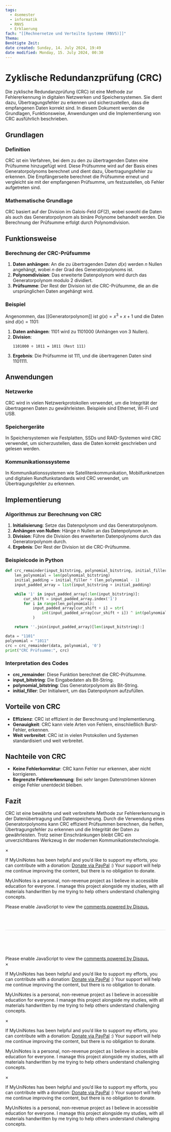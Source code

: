 ```yaml
---
tags:
  - 4semester
  - informatik
  - RNVS
  - Erklaerung
fach: "[[Rechnernetze und Verteilte Systeme (RNVS)]]"
Thema:
Benötigte Zeit:
date created: Sunday, 14. July 2024, 19:49
date modified: Monday, 15. July 2024, 00:30
---
```


# Zyklische Redundanzprüfung (CRC)

Die zyklische Redundanzprüfung (CRC) ist eine Methode zur Fehlererkennung in digitalen Netzwerken und Speichersystemen. Sie dient dazu, Übertragungsfehler zu erkennen und sicherzustellen, dass die empfangenen Daten korrekt sind. In diesem Dokument werden die Grundlagen, Funktionsweise, Anwendungen und die Implementierung von CRC ausführlich beschrieben.

## Grundlagen

### Definition

CRC ist ein Verfahren, bei dem zu den zu übertragenden Daten eine Prüfsumme hinzugefügt wird. Diese Prüfsumme wird auf der Basis eines Generatorpolynoms berechnet und dient dazu, Übertragungsfehler zu erkennen. Die Empfängerseite berechnet die Prüfsumme erneut und vergleicht sie mit der empfangenen Prüfsumme, um festzustellen, ob Fehler aufgetreten sind.

### Mathematische Grundlage

CRC basiert auf der Division im Galois-Feld $GF(2)$, wobei sowohl die Daten als auch das Generatorpolynom als binäre Polynome behandelt werden. Die Berechnung der Prüfsumme erfolgt durch Polynomdivision.

## Funktionsweise

### Berechnung der CRC-Prüfsumme

1. **Daten anhängen**: An die zu übertragenden Daten $d(x)$ werden $n$ Nullen angehängt, wobei $n$ der Grad des Generatorpolynoms ist.
2. **Polynomdivision**: Das erweiterte Datenpolynom wird durch das Generatorpolynom modulo 2 dividiert.
3. **Prüfsumme**: Der Rest der Division ist die CRC-Prüfsumme, die an die ursprünglichen Daten angehängt wird.

### Beispiel

Angenommen, das [[Generatorpolynom]] ist $g(x) = x^3 + x + 1$ und die Daten sind $d(x) = 1101$:

1. **Daten anhängen**: $1101$ wird zu $1101000$ (Anhängen von 3 Nullen).
2. **Division**:
   ```
   1101000 ÷ 1011 = 1011 (Rest 111)
   ```
3. **Ergebnis**: Die Prüfsumme ist 111, und die übertragenen Daten sind $1101111$.

## Anwendungen

### Netzwerke

CRC wird in vielen Netzwerkprotokollen verwendet, um die Integrität der übertragenen Daten zu gewährleisten. Beispiele sind Ethernet, Wi-Fi und USB.

### Speichergeräte

In Speichersystemen wie Festplatten, SSDs und RAID-Systemen wird CRC verwendet, um sicherzustellen, dass die Daten korrekt geschrieben und gelesen werden.

### Kommunikationssysteme

In Kommunikationssystemen wie Satellitenkommunikation, Mobilfunknetzen und digitalen Rundfunkstandards wird CRC verwendet, um Übertragungsfehler zu erkennen.

## Implementierung

### Algorithmus zur Berechnung von CRC

1. **Initialisierung**: Setze das Datenpolynom und das Generatorpolynom.
2. **Anhängen von Nullen**: Hänge $n$ Nullen an das Datenpolynom an.
3. **Division**: Führe die Division des erweiterten Datenpolynoms durch das Generatorpolynom durch.
4. **Ergebnis**: Der Rest der Division ist die CRC-Prüfsumme.

### Beispielcode in Python

```python
def crc_remainder(input_bitstring, polynomial_bitstring, initial_filler):
    len_polynomial = len(polynomial_bitstring)
    initial_padding = initial_filler * (len_polynomial - 1)
    input_padded_array = list(input_bitstring + initial_padding)

    while '1' in input_padded_array[:len(input_bitstring)]:
        cur_shift = input_padded_array.index('1')
        for i in range(len_polynomial):
            input_padded_array[cur_shift + i] = str(
                int(input_padded_array[cur_shift + i]) ^ int(polynomial_bitstring[i])
            )

    return ''.join(input_padded_array)[len(input_bitstring):]

data = "1101"
polynomial = "1011"
crc = crc_remainder(data, polynomial, '0')
print("CRC Prüfsumme:", crc)
```

### Interpretation des Codes

- **crc_remainder**: Diese Funktion berechnet die CRC-Prüfsumme.
- **input_bitstring**: Die Eingabedaten als Bit-String.
- **polynomial_bitstring**: Das Generatorpolynom als Bit-String.
- **initial_filler**: Der Initialwert, um das Datenpolynom aufzufüllen.

## Vorteile von CRC

- **Effizienz**: CRC ist effizient in der Berechnung und Implementierung.
- **Genauigkeit**: CRC kann viele Arten von Fehlern, einschließlich Burst-Fehler, erkennen.
- **Weit verbreitet**: CRC ist in vielen Protokollen und Systemen standardisiert und weit verbreitet.

## Nachteile von CRC

- **Keine Fehlerkorrektur**: CRC kann Fehler nur erkennen, aber nicht korrigieren.
- **Begrenzte Fehlererkennung**: Bei sehr langen Datenströmen können einige Fehler unentdeckt bleiben.

## Fazit

CRC ist eine bewährte und weit verbreitete Methode zur Fehlererkennung in der Datenübertragung und Datenspeicherung. Durch die Verwendung eines Generatorpolynoms kann CRC effizient Prüfsummen berechnen, die helfen, Übertragungsfehler zu erkennen und die Integrität der Daten zu gewährleisten. Trotz seiner Einschränkungen bleibt CRC ein unverzichtbares Werkzeug in der modernen Kommunikationstechnologie.

<!-- Modal START -->
<div id="myModal" class="modal">
  <div class="modal-content">
    <span id="closeModal" class="close">&times;</span>
    <p class="modal-text">
      If MyUniNotes has been helpful and you’d like to support my efforts, <span class="modal-highlight"> you can contribute with a donation: <a class="modal-dono-link" href="https://paypal.me/myuninotes4u">Donate via PayPal</a> :) </span> Your support will help me continue improving the content, but there is no obligation to donate.
    </p>
    <p class="modal-text">
      <span class="modal-highlight">MyUniNotes is a personal, non-revenue project as I believe in accessible education for everyone.</span> I manage this project alongside my studies, with all materials handwritten by me trying to help others understand challenging concepts.
    </p>
  </div>
</div>

<script>
  // JavaScript to display the modal on page load
  document.addEventListener('DOMContentLoaded', function() {
    // Generate a random number between 1 and 1
    // Wanted it to load with a adjustable probability for every page load but did not work, as DOM is loaded only once. Therefore now loading it every time website is visited and DOM is loaded.
    const randomNumber = Math.floor(Math.random() * 1) + 1; 
    // console.log(randomNumber)
    if (randomNumber === 1) {
      setTimeout(function() {
        const modal = document.getElementById('myModal');
        if (modal) {
          modal.classList.add('show');
        }
      }, 1000); // Adjust the delay as needed

      const closeModal = document.getElementById('closeModal');
      if (closeModal) {
        closeModal.addEventListener('click', function() {
          const modal = document.getElementById('myModal');
          if (modal) {
            modal.classList.remove('show');
          }
        });
      }
    } else {
      // Ensure the modal is hidden if the random number is not 1
      const modal = document.getElementById('myModal');
      if (modal) {
        modal.style.display = 'none';
      }
    }
  });
</script>
<!-- Modal END -->

<!-- DISQUS SCRIPT COMMENT START -->

<!-- DISQUS RECOMMENDATION START -->

<div id="disqus_recommendations"></div>

<script> 
(function() { // REQUIRED CONFIGURATION VARIABLE: EDIT THE SHORTNAME BELOW
var d = document, s = d.createElement('script'); // IMPORTANT: Replace EXAMPLE with your forum shortname!
s.src = 'https://myuninotes.disqus.com/recommendations.js'; s.setAttribute('data-timestamp', +new Date());
(d.head || d.body).appendChild(s);
})();
</script>
<noscript>
Please enable JavaScript to view the 
<a href="https://disqus.com/?ref_noscript" rel="nofollow">
comments powered by Disqus.
</a>
</noscript>

<!-- DISQUS RECOMMENDATION END -->

<hr style="border: none; height: 2px; background: linear-gradient(to right, #f0f0f0, #ccc, #f0f0f0); margin-top: 4rem; margin-bottom: 5rem;">
<div id="disqus_thread"></div>
<script>
    /**
    *  RECOMMENDED CONFIGURATION VARIABLES: EDIT AND UNCOMMENT THE SECTION BELOW TO INSERT DYNAMIC VALUES FROM YOUR PLATFORM OR CMS.
    *  LEARN WHY DEFINING THESE VARIABLES IS IMPORTANT: https://disqus.com/admin/universalcode/#configuration-variables    */
    /*
    var disqus_config = function () {
    this.page.url = PAGE_URL;  // Replace PAGE_URL with your page's canonical URL variable
    this.page.identifier = PAGE_IDENTIFIER; // Replace PAGE_IDENTIFIER with your page's unique identifier variable
    };
    */
    (function() { // DON'T EDIT BELOW THIS LINE
    var d = document, s = d.createElement('script');
    s.src = 'https://myuninotes.disqus.com/embed.js';
    s.setAttribute('data-timestamp', +new Date());
    (d.head || d.body).appendChild(s);
    })();
</script>
<noscript>Please enable JavaScript to view the <a href="https://disqus.com/?ref_noscript">comments powered by Disqus.</a></noscript>

<!-- DISQUS SCRIPT COMMENT END -->

<!-- Modal START -->
<div id="myModal" class="modal">
  <div class="modal-content">
    <span id="closeModal" class="close">&times;</span>
    <p class="modal-text">
      If MyUniNotes has been helpful and you’d like to support my efforts, <span class="modal-highlight"> you can contribute with a donation: <a class="modal-dono-link" href="https://paypal.me/myuninotes4u">Donate via PayPal</a> :) </span> Your support will help me continue improving the content, but there is no obligation to donate.
    </p>
    <p class="modal-text">
      <span class="modal-highlight">MyUniNotes is a personal, non-revenue project as I believe in accessible education for everyone.</span> I manage this project alongside my studies, with all materials handwritten by me trying to help others understand challenging concepts.
    </p>
  </div>
</div>

<script>
  // JavaScript to display the modal on page load
  document.addEventListener('DOMContentLoaded', function() {
    // Generate a random number between 1 and 1
    // Wanted it to load with a adjustable probability for every page load but did not work, as DOM is loaded only once. Therefore now loading it every time website is visited and DOM is loaded.
    const randomNumber = Math.floor(Math.random() * 1) + 1; 
    // console.log(randomNumber)
    if (randomNumber === 1) {
      setTimeout(function() {
        const modal = document.getElementById('myModal');
        if (modal) {
          modal.classList.add('show');
        }
      }, 1000); // Adjust the delay as needed

      const closeModal = document.getElementById('closeModal');
      if (closeModal) {
        closeModal.addEventListener('click', function() {
          const modal = document.getElementById('myModal');
          if (modal) {
            modal.classList.remove('show');
          }
        });
      }
    } else {
      // Ensure the modal is hidden if the random number is not 1
      const modal = document.getElementById('myModal');
      if (modal) {
        modal.style.display = 'none';
      }
    }
  });
</script>
<!-- Modal END -->

<!-- Modal START -->
<div id="myModal" class="modal">
  <div class="modal-content">
    <span id="closeModal" class="close">&times;</span>
    <p class="modal-text">
      If MyUniNotes has been helpful and you’d like to support my efforts, <span class="modal-highlight"> you can contribute with a donation: <a class="modal-dono-link" href="https://paypal.me/myuninotes4u">Donate via PayPal</a> :) </span> Your support will help me continue improving the content, but there is no obligation to donate.
    </p>
    <p class="modal-text">
      <span class="modal-highlight">MyUniNotes is a personal, non-revenue project as I believe in accessible education for everyone.</span> I manage this project alongside my studies, with all materials handwritten by me trying to help others understand challenging concepts.
    </p>
  </div>
</div>

<script>
  // JavaScript to display the modal on page load
  document.addEventListener('DOMContentLoaded', function() {
    // Generate a random number between 1 and 1
    // Wanted it to load with a adjustable probability for every page load but did not work, as DOM is loaded only once. Therefore now loading it every time website is visited and DOM is loaded.
    const randomNumber = Math.floor(Math.random() * 1) + 1; 
    // console.log(randomNumber)
    if (randomNumber === 1) {
      setTimeout(function() {
        const modal = document.getElementById('myModal');
        if (modal) {
          modal.classList.add('show');
        }
      }, 1000); // Adjust the delay as needed

      const closeModal = document.getElementById('closeModal');
      if (closeModal) {
        closeModal.addEventListener('click', function() {
          const modal = document.getElementById('myModal');
          if (modal) {
            modal.classList.remove('show');
          }
        });
      }
    } else {
      // Ensure the modal is hidden if the random number is not 1
      const modal = document.getElementById('myModal');
      if (modal) {
        modal.style.display = 'none';
      }
    }
  });
</script>
<!-- Modal END -->

<!-- Modal START -->
<div id="myModal" class="modal">
  <div class="modal-content">
    <span id="closeModal" class="close">&times;</span>
    <p class="modal-text">
      If MyUniNotes has been helpful and you’d like to support my efforts, <span class="modal-highlight"> you can contribute with a donation: <a class="modal-dono-link" href="https://paypal.me/myuninotes4u">Donate via PayPal</a> :) </span> Your support will help me continue improving the content, but there is no obligation to donate.
    </p>
    <p class="modal-text">
      <span class="modal-highlight">MyUniNotes is a personal, non-revenue project as I believe in accessible education for everyone.</span> I manage this project alongside my studies, with all materials handwritten by me trying to help others understand challenging concepts.
    </p>
  </div>
</div>

<script>
  // JavaScript to display the modal on page load
  document.addEventListener('DOMContentLoaded', function() {
    // Generate a random number between 1 and 1
    // Wanted it to load with a adjustable probability for every page load but did not work, as DOM is loaded only once. Therefore now loading it every time website is visited and DOM is loaded.
    const randomNumber = Math.floor(Math.random() * 1) + 1; 
    // console.log(randomNumber)
    if (randomNumber === 1) {
      setTimeout(function() {
        const modal = document.getElementById('myModal');
        if (modal) {
          modal.classList.add('show');
        }
      }, 1000); // Adjust the delay as needed

      const closeModal = document.getElementById('closeModal');
      if (closeModal) {
        closeModal.addEventListener('click', function() {
          const modal = document.getElementById('myModal');
          if (modal) {
            modal.classList.remove('show');
          }
        });
      }
    } else {
      // Ensure the modal is hidden if the random number is not 1
      const modal = document.getElementById('myModal');
      if (modal) {
        modal.style.display = 'none';
      }
    }
  });
</script>
<!-- Modal END -->
